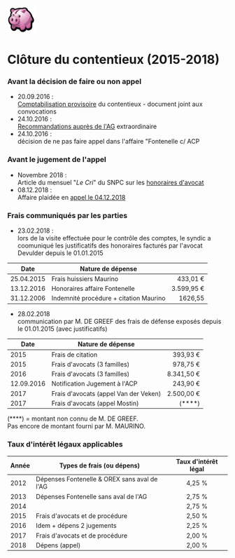<link rel="stylesheet" href="normal4.css">

![](icon_earn.png)

# Clôture du contentieux (2015-2018)

### Avant la décision de faire ou non appel

* 20.09.2016 :<br>[Comptabilisation provisoire](20160920.pdf) du contentieux - document joint aux convocations
* 24.10.2016 :<br>[Recommandations auprès de l'AG](AG_20161024.pdf) extraordinaire
* 24.10.2016 :<br>décision de ne pas faire appel dans l'affaire "Fontenelle c/ ACP

### Avant le jugement de l'appel

* Novembre 2018 :<br>Article du mensuel "*Le Cri*" du SNPC sur les [honoraires d'avocat](Cri_418.pdf)
* 08.12.2018 :<br>Affaire plaidée en [appel le 04.12.2018](Devulder_20181205.pdf)

### Frais communiqués par les parties

* 23.02.2018 :<br>
lors de la visite effectuée pour le contrôle des comptes, le syndic a coomuniqué les justificatifs des honoraires facturés par l'avocat Devulder depuis le 01.01.2015

| Date | Nature de dépense | &nbsp; |
| --- | --- | ---: |
| 25.04.2015 | Frais huissiers Maurino |433,01 &euro; |
| 13.12.2016 | Honoraires affaire Fontenelle |	3.599,95 &euro; |
| 31.12.2006 |Indemnité procédure + citation Maurino | 1626,55 |

* 28.02.2018<br>
communication par M. DE GREEF des frais de défense exposés depuis le 01.01.2015 (avec justificatifs)

| Date | Nature de dépense | &nbsp; |
| --- | --- | ---: |
| 2015 | Frais de citation | 393,93 &euro; |
| 2015 | Frais d'avocats (3 familles) | 978,75 &euro; |
| 2016 | Frais d'avocats (3 familles) | 8.341,50 &euro; |
| 12.09.2016 | Notification Jugement à l'ACP | 243,90 &euro; |
| 2017 | Frais d'avocats (appel Van der Veken) | 2.500,00 &euro; |
| 2017 | Frais d'avocats (appel Mostin) | (****) |

(****) = montant non connu de M. DE GREEF.<br>Pas encore de montant fourni par M. MAURINO.

### Taux d'intérêt légaux applicables

| Année | Types de frais (ou dépens) | Taux d'intérêt légal |
| --- | --- | :---: |
| 2012 | Dépenses Fontenelle & OREX sans aval de l'AG | 4,25 % |
| 2013 | Dépenses Fontenelle sans aval de l'AG | 2,75 % |
| 2014 | &nbsp; | 2,75 % |
| 2015 | Frais d'avocats et de procédure | 2,50 % |
| 2016 | Idem + dépens 2 jugements | 2,25 % |
| 2017 | Frais d'avocats et de procédure | 2,00 % |
| 2018 | Dépens (appel) | 2,00 % |

